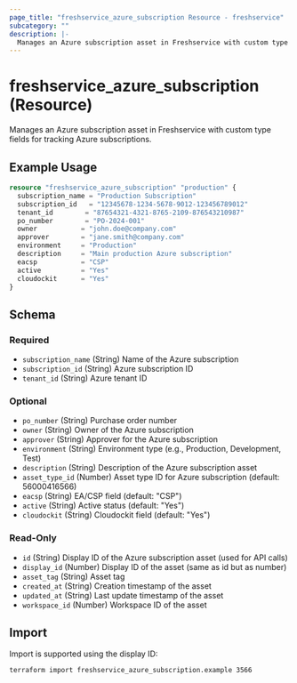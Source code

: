 ```yaml
---
page_title: "freshservice_azure_subscription Resource - freshservice"
subcategory: ""
description: |-
  Manages an Azure subscription asset in Freshservice with custom type fields for tracking Azure subscriptions.
---
```


# freshservice_azure_subscription (Resource)

Manages an Azure subscription asset in Freshservice with custom type fields for tracking Azure subscriptions.

## Example Usage

```terraform
resource "freshservice_azure_subscription" "production" {
  subscription_name = "Production Subscription"
  subscription_id   = "12345678-1234-5678-9012-123456789012"
  tenant_id        = "87654321-4321-8765-2109-876543210987"
  po_number        = "PO-2024-001"
  owner           = "john.doe@company.com"
  approver        = "jane.smith@company.com"
  environment     = "Production"
  description     = "Main production Azure subscription"
  eacsp           = "CSP"
  active          = "Yes"
  cloudockit      = "Yes"
}
```

## Schema

### Required

- `subscription_name` (String) Name of the Azure subscription
- `subscription_id` (String) Azure subscription ID
- `tenant_id` (String) Azure tenant ID

### Optional

- `po_number` (String) Purchase order number
- `owner` (String) Owner of the Azure subscription
- `approver` (String) Approver for the Azure subscription
- `environment` (String) Environment type (e.g., Production, Development, Test)
- `description` (String) Description of the Azure subscription asset
- `asset_type_id` (Number) Asset type ID for Azure subscription (default: 56000416566)
- `eacsp` (String) EA/CSP field (default: "CSP")
- `active` (String) Active status (default: "Yes")
- `cloudockit` (String) Cloudockit field (default: "Yes")

### Read-Only

- `id` (String) Display ID of the Azure subscription asset (used for API calls)
- `display_id` (Number) Display ID of the asset (same as id but as number)
- `asset_tag` (String) Asset tag
- `created_at` (String) Creation timestamp of the asset
- `updated_at` (String) Last update timestamp of the asset
- `workspace_id` (Number) Workspace ID of the asset

## Import

Import is supported using the display ID:

```shell
terraform import freshservice_azure_subscription.example 3566
```

